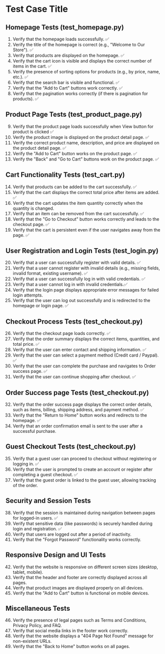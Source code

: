 # Test Case Title

## Homepage Tests (test_homepage.py)
1. Verify that the homepage loads successfully. ✅ 
2. Verify the title of the homepage is correct (e.g., "Welcome to Our Store"). ✅ 
3. Verify that products are displayed on the homepage. ✅ 
4. Verify that the cart icon is visible and displays the correct number of items in the cart. ✅ 
5. Verify the presence of sorting options for products (e.g., by price, name, etc.). ✅ 
6. Verify that the search bar is visible and functional. ✅ 
7. Verify that the "Add to Cart" buttons work correctly. ✅ 
8. Verify that the pagination works correctly (if there is pagination for products). ✅

## Product Page Tests (test_product_page.py)
9. Verify that the product page loads successfully when View button for product is clicked ✅
10. Verify the product image is displayed on the product detail page. ✅
11. Verify the correct product name, description, and price are displayed on the product detail page. ✅
12. Verify the "Add to Cart" button works on the product page. ✅
13. Verify the "Back" and "Go to Cart" buttons work on the product page. ✅

## Cart Functionality Tests (test_cart.py)
14. Verify that products can be added to the cart successfully. ✅
15. Verify that the cart displays the correct total price after items are added. ✅
16. Verify that the cart updates the item quantity correctly when the quantity is changed.
17. Verify that an item can be removed from the cart successfully. ✅
18. Verify that the "Go to Checkout" button works correctly and leads to the checkout page. ✅
19. Verify that the cart is persistent even if the user navigates away from the page. ✅

## User Registration and Login Tests (test_login.py)
20. Verify that a user can successfully register with valid details. ✅
21. Verify that a user cannot register with invalid details (e.g., missing fields, invalid format, existing username). ✅
22. Verify that a user can successfully log in with valid credentials. ✅
23. Verify that a user cannot log in with invalid credentials.✅ 
24. Verify that the login page displays appropriate error messages for failed login attempts.
25. Verify that the user can log out successfully and is redirected to the homepage or login page. ✅ 

## Checkout Process Tests (test_checkout.py)
26. Verify that the checkout page loads correctly. ✅ 
27. Verify that the order summary displays the correct items, quantities, and total price. ✅ 
28. Verify that the user can enter contact and shipping information. ✅
29. Verify that the user can select a payment method (Credit card / Paypal). ✅
30. Verify that the user can complete the purchase and navigates to Order success page. ✅
31. Verify that the user can continue shopping after checkout. ✅

## Order Success page Tests (test_checkout.py)
32. Verify that the order success page displays the correct order details, such as items, billing, shipping address, and payment method. ✅
33. Verify that the "Return to Home" button works and redirects to the homepage. ✅
34. Verify that an order confirmation email is sent to the user after a successful purchase.

## Guest Checkout Tests (test_checkout.py)
35. Verify that a guest user can proceed to checkout without registering or logging in. ✅
36. Verify that the user is prompted to create an account or register after completing a guest checkout. ✅
37. Verify that the guest order is linked to the guest user, allowing tracking of the order.

## Security and Session Tests
38. Verify that the session is maintained during navigation between pages for logged-in users. ✅
39. Verify that sensitive data (like passwords) is securely handled during login and registration. ✅
40. Verify that users are logged out after a period of inactivity.
41. Verify that the "Forgot Password" functionality works correctly.

## Responsive Design and UI Tests
42. Verify that the website is responsive on different screen sizes (desktop, tablet, mobile).
43. Verify that the header and footer are correctly displayed across all pages.
44. Verify that product images are displayed properly on all devices.
45. Verify that the "Add to Cart" button is functional on mobile devices.

## Miscellaneous Tests
46. Verify the presence of legal pages such as Terms and Conditions, Privacy Policy, and FAQ.
47. Verify that social media links in the footer work correctly.
48. Verify that the website displays a "404 Page Not Found" message for non-existent URLs.
49. Verify that the "Back to Home" button works on all pages.

